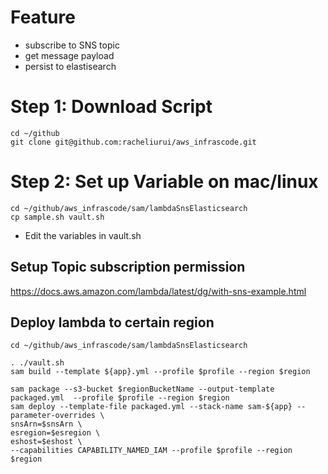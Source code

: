 
# Feature

* subscribe to SNS topic
* get message payload
* persist to elastisearch


# Step 1: Download Script


```shell
cd ~/github
git clone git@github.com:racheliurui/aws_infrascode.git
```



# Step 2: Set up Variable on mac/linux

```shell
cd ~/github/aws_infrascode/sam/lambdaSnsElasticsearch
cp sample.sh vault.sh
```

* Edit the variables in vault.sh

## Setup Topic subscription permission

https://docs.aws.amazon.com/lambda/latest/dg/with-sns-example.html

## Deploy lambda to certain region

```shell
cd ~/github/aws_infrascode/sam/lambdaSnsElasticsearch

. ./vault.sh
sam build --template ${app}.yml --profile $profile --region $region

sam package --s3-bucket $regionBucketName --output-template packaged.yml  --profile $profile --region $region
sam deploy --template-file packaged.yml --stack-name sam-${app} --parameter-overrides \
snsArn=$snsArn \
esregion=$esregion \
eshost=$eshost \
--capabilities CAPABILITY_NAMED_IAM --profile $profile --region $region

```
